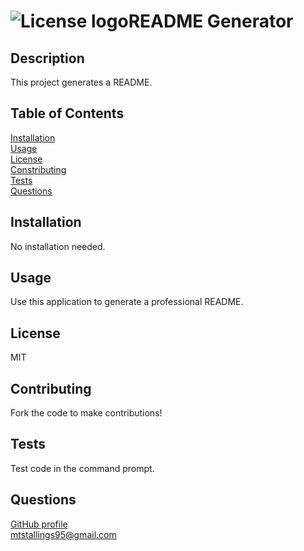 
# ![License logo](https://img.shields.io/badge/License-MIT-yellow.svg)README Generator
## Description
This project generates a README.
## Table of Contents
[Installation](#installation)<br>
[Usage](#usage)<br>
[License](#license)<br>
[Constributing](#contributing)<br>
[Tests](#tests)<br>
[Questions](#questions)
## Installation
No installation needed.
## Usage
Use this application to generate a professional README.
## License
MIT
## Contributing
Fork the code to make contributions!
## Tests
Test code in the command prompt.
## Questions
[GitHub profile](https://www.github.com/mtstall)    
mtstallings95@gmail.com  